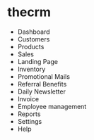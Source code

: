 # thecrm

- Dashboard
- Customers
- Products
- Sales
- Landing Page
- Inventory
- Promotional Mails
- Referral Benefits
- Daily Newsletter
- Invoice
- Employee management
- Reports
- Settings
- Help
